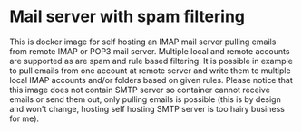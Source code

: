 # Mail server with spam filtering
This is docker image for self hosting an IMAP mail server pulling emails from remote IMAP or POP3 mail server. Multiple local and remote accounts are supported as are spam and rule based filtering. It is possible in example to pull emails from one account at remote server and write them to multiple local IMAP accounts and/or folders based on given rules. Please notice that this image does not contain SMTP server so container cannot receive emails or send them out, only pulling emails is possible (this is by design and won't change, hosting self hosting SMTP server is too hairy business for me). 
